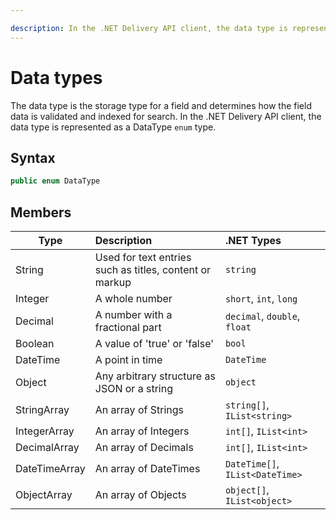 ```yaml
---

description: In the .NET Delivery API client, the data type is represented as a DataType enum type.
---
```

# Data types

The data type is the storage type for a field and determines how the field data is validated and indexed for search. In the .NET Delivery API client, the data type is represented as a DataType `enum` type.

## Syntax

```cs
public enum DataType
```

## Members

| Type | Description | .NET Types |
| ---- | :---------- | :-------- |
| String | Used for text entries such as titles, content or markup | `string` |
| Integer | A whole number | `short`, `int`, `long` |
| Decimal | A number with a fractional part | `decimal`, `double`, `float` | 
| Boolean | A value of 'true' or 'false' | `bool` |
| DateTime | A point in time | `DateTime` |
| Object | Any arbitrary structure as JSON or a string | `object` |
| StringArray | An array of Strings | `string[]`, `IList<string>` |
| IntegerArray | An array of Integers | `int[]`, `IList<int>` |
| DecimalArray | An array of Decimals | `int[]`, `IList<int>` |
| DateTimeArray | An array of DateTimes | `DateTime[]`, `IList<DateTime>` |
| ObjectArray | An array of Objects | `object[]`, `IList<object>` |
